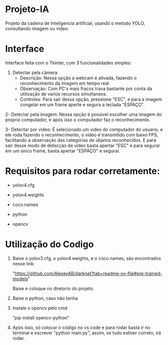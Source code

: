 # Projeto-IA
Projeto da cadeira de Inteligencia artificial, usando o metodo YOLO, consultando imagem ou video.

# Interface
Interface feita com o Tkinter, com 3 funcionalidades simples:

1. Detectar pela câmera
   - Descrição: Nessa opção a webcam é ativada, fazendo o reconhecimento da imagem em tempo real.
   - Observação: Com PC's mais fracos trava bastante por conta da utilização de varios recursos simultaneos.
   - Controles: Para sair dessa opção, pressione "ESC", e para a imagem congelar em um frame aperte e segura a teclada "ESPAÇO".

2- Detectar pela imagem: Nessa opção é possivel escolher uma imagem do proprio computador, e após isso o computador faz o reconhecimento. 

3- Detectar por video: É selecionado um video do computador do usuario, e ele roda fazendo o reconhecimento, o video é transmitido com baixo FPS, facilitando a observação das categorias de objetos reconhecidos. E para sair desse modo de detecção de video basta apertar "ESC" e para segurar em um único frame, basta apertar "ESPAÇO" e segurar.

# Requisitos para rodar corretamente:

- yolov4.cfg

- yolov4.weights

- coco.names

- python

- opencv

# Utilização do Codigo

1. Baixe o yolov3.cfg, o yolov4.weights, e o coco.names, são encontrados nesse link:

   "https://github.com/AlexeyAB/darknet?tab=readme-ov-file#pre-trained-models"

   Baixe e coloque no diretorio do projeto.

2. Baixe o python, caso não tenha

3. Instale o opencv pelo cmd

   "pip install opencv-python"

4. Após isso, só colocar o código no vs code e para rodar basta ir no terminal e escrever "python main.py", assim, se tudo estiver correto, irá rodar.





